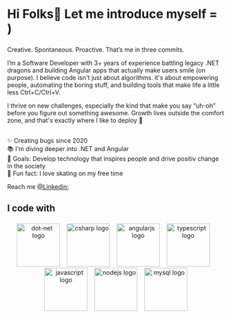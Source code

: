 <h1 align="left">Hi Folks👋 Let me introduce myself = )</h1>

###

<p align="left">Creative. Spontaneous. Proactive.
That’s me in three commits.

  I’m a Software Developer with 3+ years of experience battling legacy .NET dragons and building Angular apps that actually make users smile (on purpose). I believe code isn't just about algorithms. it's about empowering people, automating the boring stuff, and building tools that make life a little less Ctrl+C/Ctrl+V.

I thrive on new challenges, especially the kind that make you say “uh-oh” before you figure out something awesome. Growth lives outside the comfort zone, and that's exactly where I like to deploy 🚀</p>

###

<h2 align="left"></h2>

###

<p align="left">✨ Creating bugs since 2020<br>📚 I'm diving deeper into .NET and Angular <br>🎯 Goals:  Develop technology that inspires people and drive positiv change in the society<br>🎲 Fun fact: I love skating on my free time</p>


Reach me [@Linkedin: ](https://www.linkedin.com/in/lucas-dias-frota-9020b2126/)

###

<h2 align="left">I code with</h2>

###

<div align="center">
  <img src="https://cdn.jsdelivr.net/gh/devicons/devicon/icons/dot-net/dot-net-original.svg" width="100" alt="dot-net logo"  />
   &nbsp;&nbsp;
  <img src="https://cdn.jsdelivr.net/gh/devicons/devicon/icons/csharp/csharp-original.svg" width="100" alt="csharp logo"  />
   &nbsp;&nbsp;
  <img src="https://cdn.jsdelivr.net/gh/devicons/devicon/icons/angularjs/angularjs-original.svg" width="100" alt="angularjs logo"  />
   &nbsp;&nbsp;
  <img src="https://cdn.jsdelivr.net/gh/devicons/devicon/icons/typescript/typescript-original.svg" width="100" alt="typescript logo"  />
   &nbsp;&nbsp;
  <img src="https://cdn.jsdelivr.net/gh/devicons/devicon/icons/javascript/javascript-original.svg" width="100" alt="javascript logo"  />
   &nbsp;&nbsp;
  <img src="https://cdn.jsdelivr.net/gh/devicons/devicon/icons/nodejs/nodejs-original.svg" width="100" alt="nodejs logo"  />
   &nbsp;&nbsp;
  <img src="https://cdn.jsdelivr.net/gh/devicons/devicon/icons/mysql/mysql-original.svg" width="100" alt="mysql logo"  />
</div>

###
